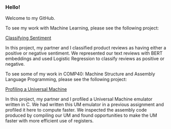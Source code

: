 ### Hello!

Welcome to my GitHub.

To see my work with Machine Learning, please see the following project:

[Classifying Sentiment](https://github.com/LiamDrew8/ClassifyingSentiment)

In this project, my partner and I classified product reviews as having either a positive or negative sentiment.
We represented our text reviews with BERT embeddings and used Logistic Regression to classify reviews as positive or negative.


To see some of my work in COMP40: Machine Structure and Assembly Language Programming, please see the following project:

[Profiling a Universal Machine](https://github.com/LiamDrew8/Profiling_HW7)

In this project, my partner and I profiled a Universal Machine emulator written in C. We had written this UM emulator in a previous
assignment and profiled it here to compute faster. We inspected the assembly code produced by compiling our UM and found opportunities
to make the UM faster with more efficient use of registers.

<!--
**LiamDrew8/LiamDrew8** is a ✨ _special_ ✨ repository because its `README.md` (this file) appears on your GitHub profile.

Here are some ideas to get you started:

- 🔭 I’m currently working on ...
- 🌱 I’m currently learning ...
- 👯 I’m looking to collaborate on ...
- 🤔 I’m looking for help with ...
- 💬 Ask me about ...
- 📫 How to reach me: ...
- 😄 Pronouns: ...
- ⚡ Fun fact: ...
-->
